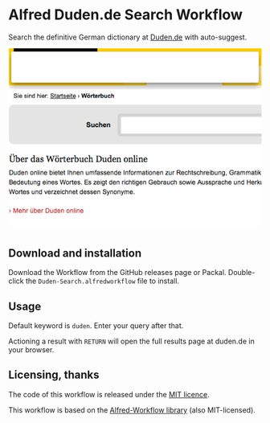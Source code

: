# Alfred Duden.de Search Workflow #

Search the definitive German dictionary at [Duden.de](http://www.duden.de/woerterbuch) with auto-suggest.

![Workflow in action](demo.gif "Workflow in action")

## Download and installation ##

Download the Workflow from the GitHub releases page or Packal. Double-click the `Duden-Search.alfredworkflow` file to install.

## Usage ##

Default keyword is `duden`. Enter your query after that.

Actioning a result with `RETURN` will open the full results page at duden.de in your browser.

## Licensing, thanks ##

The code of this workflow is released under the [MIT licence](http://opensource.org/licenses/MIT).

This workflow is based on the [Alfred-Workflow library](http://www.deanishe.net/alfred-workflow/index.html) (also MIT-licensed).
